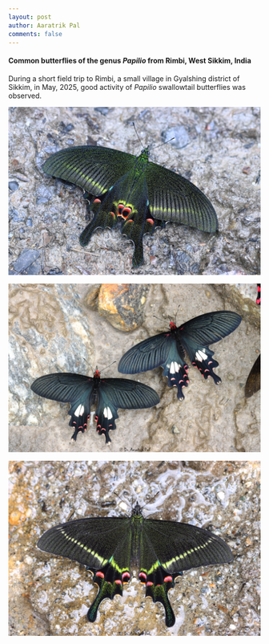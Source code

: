 ```yaml
---
layout: post
author: Aaratrik Pal
comments: false
---
```


#### Common butterflies of the genus _Papilio_ from Rimbi, West Sikkim, India
During a short field trip to Rimbi, a small village in Gyalshing district of Sikkim, in May, 2025, good activity of _Papilio_ swallowtail butterflies was observed.

![](/files/papilio-arcturus.JPG "A Blue_Peacock_butterfly")

![](/files/papilio-janaka.JPG "A pair_of_Pailio_janaka_butterflies")

![](/files/papilio-krishna.JPG "A Krishna_Peacock_butterfly")
